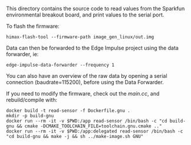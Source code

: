 This directory contains the source code to read values from the Sparkfun environmental breakout board, and print values to the serial port.

To flash the firmware:

```
himax-flash-tool --firmware-path image_gen_linux/out.img
```

Data can then be forwarded to the Edge Impulse project using the data forwarder, ie:

```
edge-impulse-data-forwarder --frequency 1
```

You can also have an overview of the raw data by opening a serial connection (baudrate=115200), before using the Data Forwarder.


If you need to modify the firmware, check out the _main.cc_, and rebuild/compile with:

```
docker build -t read-sensor -f Dockerfile.gnu .
mkdir -p build-gnu
docker run --rm -it -v $PWD:/app read-sensor /bin/bash -c "cd build-gnu && cmake -DCMAKE_TOOLCHAIN_FILE=toolchain.gnu.cmake .."
docker run --rm -it -v $PWD:/app:delegated read-sensor /bin/bash -c "cd build-gnu && make -j && sh ../make-image.sh GNU"
```